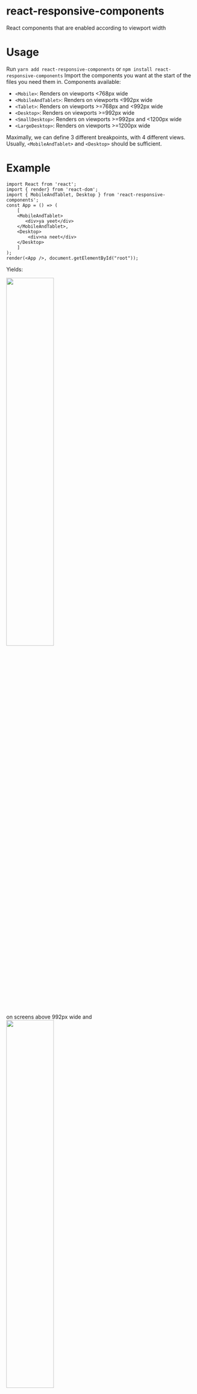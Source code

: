 # react-responsive-components
React components that are enabled according to viewport width

# Usage
Run `yarn add react-responsive-components` or `npm install react-responsive-components`
Import the components you want at the start of the files you need them in. Components available:
- `<Mobile>`: Renders on viewports <768px wide
- `<MobileAndTablet>`: Renders on viewports <992px wide
- `<Tablet>`: Renders on viewports >=768px and <992px wide
- `<Desktop>`: Renders on viewports >=992px wide
- `<SmallDesktop>`: Renders on viewports >=992px and <1200px wide
- `<LargeDesktop>`: Renders on viewports >=1200px wide

Maximally, we can define 3 different breakpoints, with 4 different views. Usually, `<MobileAndTablet>` and `<Desktop>` 
should be sufficient. 

# Example
```
import React from 'react';
import { render} from 'react-dom';
import { MobileAndTablet, Desktop } from 'react-responsive-components';
const App = () => (
    [
    <MobileAndTablet>
       <div>ya yeet</div>
    </MobileAndTablet>,
    <Desktop>
        <div>na neet</div>
    </Desktop>
    ]
);
render(<App />, document.getElementById("root"));
```

Yields:
<div><img src="https://github.com/kevinl94303/react-responsive-components/blob/master/examples/screenshots/desktop-view.png?raw=true" width=50%/></div>
on screens above 992px wide and 
<div><img src="https://github.com/kevinl94303/react-responsive-components/blob/master/examples/screenshots/mobile-view.png?raw=true" width=50%/></div>
on screens below 992px wide.
